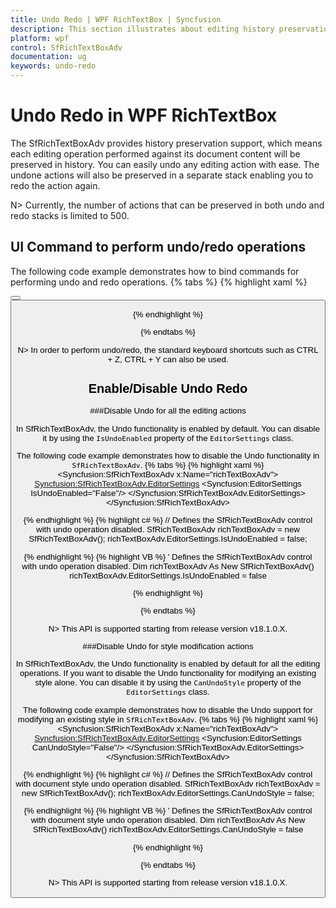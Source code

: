 ```yaml
---
title: Undo Redo | WPF RichTextBox | Syncfusion
description: This section illustrates about editing history preservation support in WPF RichTextBox control.
platform: wpf
control: SfRichTextBoxAdv
documentation: ug
keywords: undo-redo
---
```

# Undo Redo in WPF RichTextBox

The SfRichTextBoxAdv provides history preservation support, which means each editing operation performed against its document content will be preserved in history. You can easily undo any editing action with ease. The undone actions will also be preserved in a separate stack enabling you to redo the action again.

N> Currently, the number of actions that can be preserved in both undo and redo stacks is limited to 500.

## UI Command to perform undo/redo operations

The following code example demonstrates how to bind commands for performing undo and redo operations.
{% tabs %}
{% highlight xaml %}
<!-- Binds button to the UndoCommand -->
<Button Content="Undo" Command="RichTextBoxAdv:SfRichTextBoxAdv.UndoCommand" CommandTarget="{Binding ElementName=richTextBoxAdv}" />
<!-- Binds button to the RedoCommand -->
<Button Content="Redo" Command="RichTextBoxAdv:SfRichTextBoxAdv.RedoCommand" CommandTarget="{Binding ElementName=richTextBoxAdv}" />


{% endhighlight %}

{% endtabs %}

N> In order to perform undo/redo, the standard keyboard shortcuts such as CTRL + Z, CTRL + Y can also be used.

## Enable/Disable Undo Redo

###Disable Undo for all the editing actions

In SfRichTextBoxAdv, the Undo functionality is enabled by default. You can disable it by using the `IsUndoEnabled` property of the `EditorSettings` class.

The following code example demonstrates how to disable the Undo functionality in `SfRichTextBoxAdv`.
{% tabs %}
{% highlight xaml %}
<Syncfusion:SfRichTextBoxAdv x:Name="richTextBoxAdv">
	<Syncfusion:SfRichTextBoxAdv.EditorSettings>
		<Syncfusion:EditorSettings IsUndoEnabled="False"/>
	</Syncfusion:SfRichTextBoxAdv.EditorSettings>
</Syncfusion:SfRichTextBoxAdv>


{% endhighlight %}
{% highlight c# %}
// Defines the SfRichTextBoxAdv control with undo operation disabled.
SfRichTextBoxAdv richTextBoxAdv = new SfRichTextBoxAdv();
richTextBoxAdv.EditorSettings.IsUndoEnabled = false;


{% endhighlight %}
{% highlight VB %}
' Defines the SfRichTextBoxAdv control with undo operation disabled.
Dim richTextBoxAdv As New SfRichTextBoxAdv()
richTextBoxAdv.EditorSettings.IsUndoEnabled = false


{% endhighlight %}

{% endtabs %}

N> This API is supported starting from release version v18.1.0.X.

###Disable Undo for style modification actions

In SfRichTextBoxAdv, the Undo functionality is enabled by default for all the editing operations. If you want to disable the Undo functionality for modifying an existing style alone. You can disable it by using the `CanUndoStyle` property of the `EditorSettings` class.

The following code example demonstrates how to disable the Undo support for modifying an existing style in `SfRichTextBoxAdv`.
{% tabs %}
{% highlight xaml %}
<Syncfusion:SfRichTextBoxAdv x:Name="richTextBoxAdv">
	<Syncfusion:SfRichTextBoxAdv.EditorSettings>
		<Syncfusion:EditorSettings CanUndoStyle="False"/>
	</Syncfusion:SfRichTextBoxAdv.EditorSettings>
</Syncfusion:SfRichTextBoxAdv>


{% endhighlight %}
{% highlight c# %}
// Defines the SfRichTextBoxAdv control with document style undo operation disabled.
SfRichTextBoxAdv richTextBoxAdv = new SfRichTextBoxAdv();
richTextBoxAdv.EditorSettings.CanUndoStyle = false;


{% endhighlight %}
{% highlight VB %}
' Defines the SfRichTextBoxAdv control with document style undo operation disabled.
Dim richTextBoxAdv As New SfRichTextBoxAdv()
richTextBoxAdv.EditorSettings.CanUndoStyle = false


{% endhighlight %}

{% endtabs %}

N> This API is supported starting from release version v18.1.0.X.

